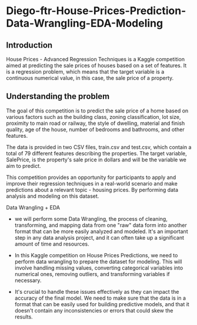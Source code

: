 # Diego-ftr-House-Prices-Prediction-Data-Wrangling-EDA-Modeling

## **Introduction**
House Prices - Advanced Regression Techniques is a Kaggle competition aimed at predicting the sale prices of houses
based on a set of features. It is a regression problem, which means that the target variable is a continuous 
numerical value, in this case, the sale price of a property.


## **Understanding the problem**
The goal of this competition is to predict the sale price of a home based on various factors such as the building class, zoning classification, lot size, proximity to main road or railway, the style of dwelling, material and finish quality, age of the house, number of bedrooms and bathrooms, and other features.

The data is provided in two CSV files, train.csv and test.csv, which contain a total of 79 different features describing the properties. The target variable, SalePrice, is the property's sale price in dollars and will be the variable we aim to predict.

This competition provides an opportunity for participants to apply and improve their regression techniques in a real-world scenario and make predictions about a relevant topic - housing prices. By performing data analysis and modeling on this dataset.

Data Wrangling + EDA
* we will perform some Data Wrangling, the process of cleaning, transforming, and mapping data from one "raw" data form into another format that can be more easily analyzed and modeled. It's an important step in any data analysis project, and it can often take up a significant amount of time and resources.

* In this Kaggle competition on House Prices Predictions, we need to perform data wrangling to prepare the dataset for modeling. This will involve handling missing values, converting categorical variables into numerical ones, removing outliers, and transforming variables if necessary.

* It's crucial to handle these issues effectively as they can impact the accuracy of the final model. We need to make sure that the data is in a format that can be easily used for building predictive models, and that it doesn't contain any inconsistencies or errors that could skew the results.

